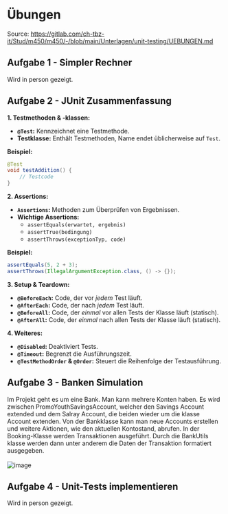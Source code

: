 # Übungen
Source: https://gitlab.com/ch-tbz-it/Stud/m450/m450/-/blob/main/Unterlagen/unit-testing/UEBUNGEN.md

## Aufgabe 1 - Simpler Rechner
Wird in person gezeigt.
## Aufgabe 2 - JUnit Zusammenfassung
**1. Testmethoden & -klassen:**

*   **`@Test`:**  Kennzeichnet eine Testmethode.
*   **Testklasse:** Enthält Testmethoden, Name endet üblicherweise auf `Test`.

**Beispiel:**

```java
@Test
void testAddition() {
    // Testcode
}
```

**2. Assertions:**

*   **`Assertions`:** Methoden zum Überprüfen von Ergebnissen.
*   **Wichtige Assertions:**
    *   `assertEquals(erwartet, ergebnis)`
    *   `assertTrue(bedingung)`
    *   `assertThrows(exceptionTyp, code)`

**Beispiel:**

```java
assertEquals(5, 2 + 3);
assertThrows(IllegalArgumentException.class, () -> {});
```

**3. Setup & Teardown:**

*   **`@BeforeEach`:**  Code, der vor *jedem* Test läuft.
*   **`@AfterEach`:** Code, der nach *jedem* Test läuft.
*   **`@BeforeAll`:** Code, der *einmal* vor allen Tests der Klasse läuft (statisch).
*   **`@AfterAll`:** Code, der *einmal* nach allen Tests der Klasse läuft (statisch).

**4. Weiteres:**

*   **`@Disabled`:** Deaktiviert Tests.
*   **`@Timeout`:** Begrenzt die Ausführungszeit.
*   **`@TestMethodOrder` & `@Order`:** Steuert die Reihenfolge der Testausführung.

## Aufgabe 3 - Banken Simulation
Im Projekt geht es um eine Bank. Man kann mehrere Konten haben. Es wird zwischen PromoYouthSavingsAccount, welcher den Savings Account extended und dem Salray Account, die beiden wieder um die klasse Account extenden. Von der Bankklasse kann man neue Accounts erstellen und weitere Aktionen, wie den aktuellen Kontostand, abrufen. In der Booking-Klasse werden Transaktionen ausgeführt. Durch die BankUtils klasse werden dann unter anderem die Daten der Transaktion formatiert ausgegeben.  <br><br>
![image](https://github.com/user-attachments/assets/c5811e20-9faf-4403-994b-244d525bbca5)

## Aufgabe 4 - Unit-Tests implementieren
Wird in person gezeigt.


